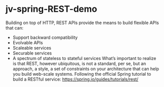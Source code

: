 # jv-spring-REST-demo
Building on top of HTTP, REST APIs provide the means to build flexible APIs that can:
- Support backward compatibility
- Evolvable APIs
- Scaleable services
- Securable services
- A spectrum of stateless to stateful services
What’s important to realize is that REST, however ubiquitous, is not a standard, per se, but an approach, a style, a set of constraints on your architecture that can help you build web-scale systems. 
Following the official Spring tutorial to build a RESTful service: https://spring.io/guides/tutorials/rest/
